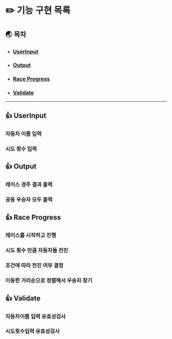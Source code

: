 # ✏️ 기능 구현 목록

## 🌏 목차

- ### [UserInput](#-userinput)
- ### [Output](#-output)
- ### [Race Progress](#-raceprogress)
- ### [Validate](#-validate)

---

## 👍 UserInput

### 자동차 이름 입력

### 시도 횟수 입력

## 👍 Output

### 레이스 경주 결과 출력

### 공동 우승자 모두 출력

## 👍 Race Progress

### 레이스를 시작하고 진행

### 시도 횟수 만큼 자동차들 전진

### 조건에 따라 전진 여부 결정

### 이동한 거리순으로 정렬해서 우승자 찾기

## 👍 Validate

### 자동차이름 입력 유효성검사

### 시도횟수입력 유효성검사